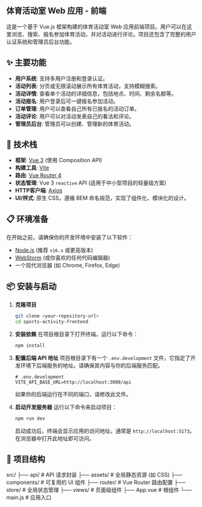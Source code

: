 ## 体育活动室 Web 应用 - 前端

这是一个基于 Vue.js 框架构建的体育活动室 Web 应用前端项目。用户可以在这里浏览、搜索、报名参加体育活动，并对活动进行评论。项目还包含了完整的用户认证系统和管理员后台功能。

## ✨ 主要功能

- **用户系统**: 支持多用户注册和登录认证。
- **活动列表**: 分页或无限滚动展示所有体育活动，支持模糊搜索。
- **活动详情**: 查看单个活动的详细信息，包括地点、时间、剩余名额等。
- **活动报名**: 用户登录后可一键报名参加活动。
- **订单管理**: 用户可以查看自己所有已报名的活动订单。
- **活动评论**: 用户可以对活动发表自己的看法和评论。
- **管理员后台**: 管理员可以创建、管理新的体育活动。

## 🚀 技术栈

- **框架**: [Vue 3](https://v3.vuejs.org/) (使用 Composition API)
- **构建工具**: [Vite](https://vitejs.dev/)
- **路由**: [Vue Router 4](https://router.vuejs.org/)
- **状态管理**: Vue 3 `reactive` API (适用于中小型项目的轻量级方案)
- **HTTP客户端**: [Axios](https://axios-http.com/)
- **UI/样式**: 原生 CSS，遵循 BEM 命名规范，实现了组件化、模块化的设计。

## 📋 环境准备

在开始之前，请确保你的开发环境中安装了以下软件：

- [Node.js](https://nodejs.org/) (推荐 `v16.x` 或更高版本)
- [WebStorm](https://www.jetbrains.com/webstorm/) (或你喜欢的任何代码编辑器)
- 一个现代浏览器 (如 Chrome, Firefox, Edge)

## 📦 安装与启动

1.  **克隆项目**
    ```bash
    git clone <your-repository-url>
    cd sports-activity-frontend
    ```

2.  **安装依赖**
    在项目根目录下打开终端，运行以下命令：
    ```bash
    npm install
    ```

3.  **配置后端 API 地址**
    项目根目录下有一个 `.env.development` 文件，它指定了开发环境下后端服务的地址。请确保其内容与你的后端服务匹配。
    ```
    # .env.development
    VITE_API_BASE_URL=http://localhost:3000/api
    ```
    如果你的后端运行在不同的端口，请修改此文件。

4.  **启动开发服务器**
    运行以下命令来启动项目：
    ```bash
    npm run dev
    ```
    启动成功后，终端会显示应用的访问地址，通常是 `http://localhost:5173`。在浏览器中打开此地址即可访问。

## 📝 项目结构
src/
├── api/ # API 请求封装
├── assets/ # 全局静态资源 (如 CSS)
├── components/ # 可复用的 UI 组件
├── router/ # Vue Router 路由配置
├── store/ # 全局状态管理
├── views/ # 页面级组件
├── App.vue # 根组件
└── main.js # 应用入口
